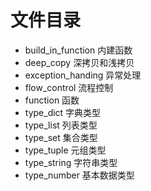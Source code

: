 # 文件目录

* build_in_function 内建函数
* deep_copy 深拷贝和浅拷贝
* exception_handing 异常处理
* flow_control 流程控制
* function 函数
* type_dict 字典类型
* type_list 列表类型
* type_set 集合类型
* type_tuple 元组类型
* type_string 字符串类型
* type_number 基本数据类型